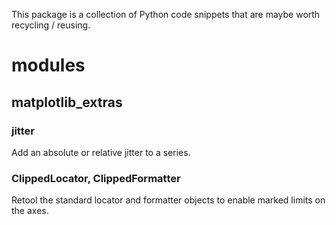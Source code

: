 

This package is a collection of Python code snippets that are maybe worth 
recycling / reusing.


modules
====

matplotlib_extras
----

### jitter

Add an absolute or relative jitter to a series.

### ClippedLocator, ClippedFormatter

Retool the standard locator and formatter objects to enable marked limits on 
the axes.


